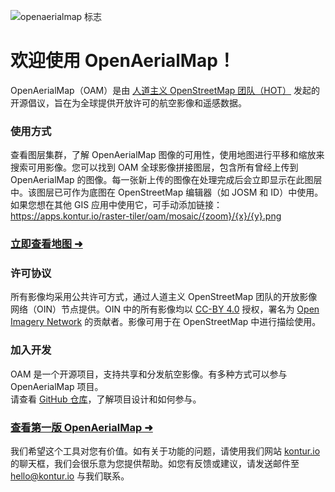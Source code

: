 ![openaerialmap 标志](https://openaerialmap.org/assets/graphics/meta/oam-logo-h-pos.svg)

# 欢迎使用 OpenAerialMap！

OpenAerialMap（OAM）是由 [人道主义 OpenStreetMap 团队（HOT）](https://www.hotosm.org/) 发起的开源倡议，旨在为全球提供开放许可的航空影像和遥感数据。

### 使用方式

查看图层集群，了解 OpenAerialMap 图像的可用性，使用地图进行平移和缩放来搜索可用影像。您可以找到 OAM 全球影像拼接图层，包含所有曾经上传到 OpenAerialMap 的图像。每一张新上传的图像在处理完成后会立即显示在此图层中。该图层已可作为底图在 OpenStreetMap 编辑器（如 JOSM 和 ID）中使用。如果您想在其他 GIS 应用中使用它，可手动添加链接：  
https://apps.kontur.io/raster-tiler/oam/mosaic/{zoom}/{x}/{y}.png

### [立即查看地图 ➜](/ "map")

### 许可协议

所有影像均采用公共许可方式，通过人道主义 OpenStreetMap 团队的开放影像网络（OIN）节点提供。OIN 中的所有影像均以 [CC-BY 4.0](https://creativecommons.org/licenses/by/4.0/) 授权，署名为 [Open Imagery Network](https://openimagerynetwork.github.io/) 的贡献者。影像可用于在 OpenStreetMap 中进行描绘使用。

### 加入开发

OAM 是一个开源项目，支持共享和分发航空影像。有多种方式可以参与 OpenAerialMap 项目。  
请查看 [GitHub 仓库](https://github.com/hotosm/OpenAerialMap)，了解项目设计和如何参与。

### [查看第一版 OpenAerialMap ➜](https://map.openaerialmap.org/)

我们希望这个工具对您有价值。如有关于功能的问题，请使用我们网站 [kontur.io](https://www.kontur.io/) 的聊天框，我们会很乐意为您提供帮助。如您有反馈或建议，请发送邮件至 [hello@kontur.io](mailto:hello@kontur.io) 与我们联系。
